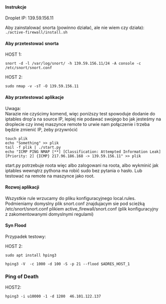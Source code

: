 #### Instrukcje

Droplet IP: 139.59.156.11

Aby zainstalować snorta (powinno działać, ale nie wiem czy działa):  
```./active-firewall/install.sh```

#### Aby przetestować snorta  

HOST 1:
```
snort -d -l /var/log/snort/ -h 139.59.156.11/24 -A console -c /etc/snort/snort.conf
```

HOST 2:
```
sudo nmap -v -sT -O 139.59.156.11
```

#### Aby przetestować aplikacje
Uwaga:  
Narazie nie czyścimy komend, więc poniższy test spowoduje dodanie do iptables drop'a na source IP, lepiej nie podawać swojego bo jak jesteśmy na droplecie
czy innej maszynce remote to urwie nam połączenie i trzeba będzie zmienić IP, żeby przywrócić
```
touch plik
echo "Something" >> plik
tail -f plik | ./start.py
echo "ICMP PING NMAP [**] [Classification: Attempted Information Leak] [Priority: 2] {ICMP} 217.96.186.168 -> 139.59.156.11" >> plik
```

start.py potrzebuje roota więc albo zalogowani na roota, albo wykminić jak iptables wewnątrz pythona ma
robić sudo bez pytania o hasło. Lub testować na remote na maszynce jako root.

#### Rozwoj aplikacji

Wszystkie rule wrzucamy do pliku konfiguracyjnego local.rules. Podmieniamy domyslny plik snort.conf znajdujacym sie pod scieżką /etc/snort/snort.conf plikiem active_firewall/snort.conf (plik konfiguracyjny z zakomentowanymi domyslnymi regulami)

#### Syn Flood
Przypadek testowy:

HOST 2:

```
sudo apt install hping3

hping3 -V  -c 1000 -d 100 -S -p 21 --flood $ADRES_HOST_1
```

### Ping of Death

HOST2:

```
hping3 -i u10000 -1 -d 1200  46.101.122.137
```
